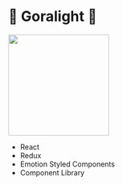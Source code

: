 # 🦦 Goralight 🦦
<div>
  <a href="https://github.com/anuraghazra/convoychat">
    <img height=200 align="center" src="https://github-readme-stats.vercel.app/api/top-langs?username=goralight&layout=compact&langs_count=8&card_width=320" />
  </a>
  <div>
    <ul>
      <li>React</li>
      <li>Redux</li>
      <li>Emotion Styled Components</li>
      <li>Component Library</li>
    </ul>
  </div>
</div>
